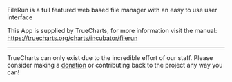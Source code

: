 FileRun is a full featured web based file manager with an easy to use user interface

This App is supplied by TrueCharts, for more information visit the manual: https://truecharts.org/charts/incubator/filerun

---

TrueCharts can only exist due to the incredible effort of our staff.
Please consider making a [donation](https://truecharts.org/docs/about/sponsor) or contributing back to the project any way you can!

